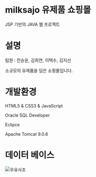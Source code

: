 # milksajo 유제품 쇼핑몰
JSP 기반의 JAVA 웹 프로젝트


# 설명
팀원 : 전승윤, 김희연, 이택수, 김지선

소규모의 유제품을 담은 쇼핑몰입니다.


# 개발환경
HTML5 & CSS3 & JavaScript

Oracle SQL Developer

Eclipce

Apache Tomcat 9.0.6


# 데이터 베이스
![우유사조](https://user-images.githubusercontent.com/66250890/100743255-6bac0c00-341f-11eb-8f10-bba6e6855fde.PNG)
